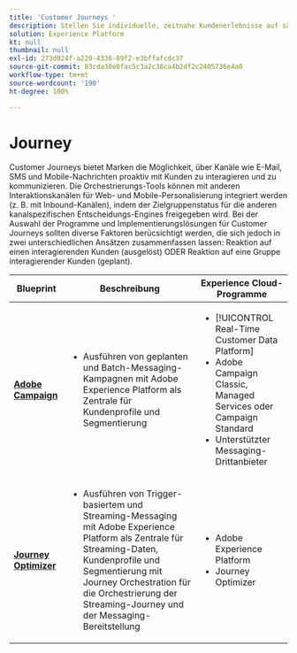 ```yaml
---
title: 'Customer Journeys '
description: Stellen Sie individuelle, zeitnahe Kundenerlebnisse auf sämtlichen Geräten bereit.
solution: Experience Platform
kt: null
thumbnail: null
exl-id: 273d024f-a220-4336-89f2-e3bffafcdc37
source-git-commit: 83cda30e0fac5c3a2c38ca4b2df2c2405736e4a0
workflow-type: tm+mt
source-wordcount: '190'
ht-degree: 100%

---
```


# Journey

Customer Journeys bietet Marken die Möglichkeit, über Kanäle wie E-Mail, SMS und Mobile-Nachrichten proaktiv mit Kunden zu interagieren und zu kommunizieren. Die Orchestrierungs-Tools können mit anderen Interaktionskanälen für Web- und Mobile-Personalisierung integriert werden (z. B. mit Inbound-Kanälen), indem der Zielgruppenstatus für die anderen kanalspezifischen Entscheidungs-Engines freigegeben wird. Bei der Auswahl der Programme und Implementierungslösungen für Customer Journeys sollten diverse Faktoren berücsichtigt werden, die sich jedoch in zwei unterschiedlichen Ansätzen zusammenfassen lassen: Reaktion auf einen interagierenden Kunden (ausgelöst) ODER Reaktion auf eine Gruppe interagierender Kunden (geplant).

| Blueprint | Beschreibung | Experience Cloud-Programme |
|---|---|---|
| **[Adobe Campaign](batch-messaging.md)** | <ul><li>Ausführen von geplanten und Batch-Messaging-Kampagnen mit Adobe Experience Platform als Zentrale für Kundenprofile und Segmentierung</li></ul> | <ul><li>[!UICONTROL Real-Time Customer Data Platform]</li><li>Adobe Campaign Classic, Managed Services oder Campaign Standard</li><li>Unterstützter Messaging-Drittanbieter</li></ul> |
| **[Journey Optimizer](journey-optimizer.md)** | <ul><li>Ausführen von Trigger-basiertem und Streaming-Messaging mit Adobe Experience Platform als Zentrale für Streaming-Daten, Kundenprofile und Segmentierung mit Journey Orchestration für die Orchestrierung der Streaming-Journey und der Messaging-Bereitstellung</li></ul> | <ul><li>Adobe Experience Platform</li><li>Journey Optimizer</li></ul> |